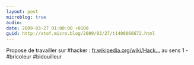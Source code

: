 ```yaml
---
layout: post
microblog: true
audio: 
date: 2009-03-27 01:00:00 +0100
guid: http://xtof.micro.blog/2009/03/27/t1400066672.html
---
```

Propose de travailler sur #hacker : [fr.wikipedia.org/wiki/Hack...](http://fr.wikipedia.org/wiki/Hacker) au sens 1 - #bricoleur #bidouilleur
